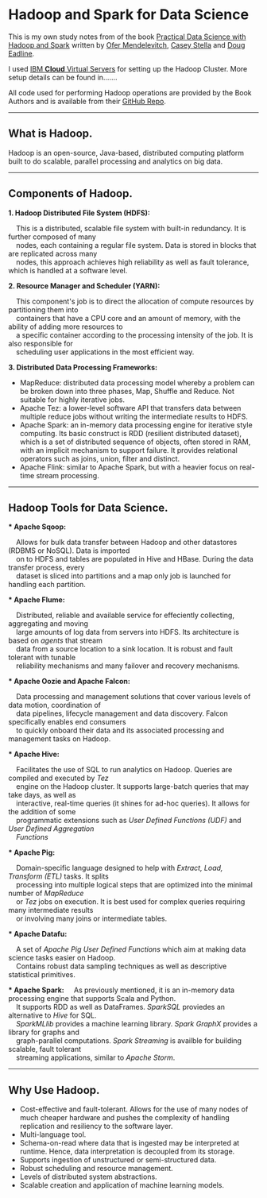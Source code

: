 # Hadoop and Spark for Data Science

This is my own study notes from of the book [Practical Data Science with Hadoop and Spark](https://www.amazon.com/Practical-Data-Science-Hadoop-Spark-ebook/dp/B01N7G1M8J) written by [Ofer Mendelevitch](https://www.google.com.eg/search?q=Ofer+Mendelevitch&stick=H4sIAAAAAAAAAOPgE-LVT9c3NEwqTys3MM7LVkJwzUss0rRkspOt9JPy87P1y4syS0pS8-LL84uyrRJLSzLyiwBgwlI7PgAAAA&sa=X&ved=0ahUKEwi2rNCr183bAhWDXMAKHQnSDLYQmxMIhwEoATAQ), [Casey Stella](https://www.google.com.eg/search?q=Casey+Stella&stick=H4sIAAAAAAAAAOPgE-LVT9c3NEwqTys3MM7LVoJzSwpKygu1ZLKTrfST8vOz9cuLMktKUvPiy_OLsq0SS0sy8osANaf7MT4AAAA&sa=X&ved=0ahUKEwi2rNCr183bAhWDXMAKHQnSDLYQmxMIiAEoAjAQ) and [Doug Eadline](https://www.google.com.eg/search?q=Doug+Eadline&stick=H4sIAAAAAAAAAOPgE-LVT9c3NEwqTys3MM7LVoJwU-KrzDIKk0u0ZLKTrfST8vOz9cuLMktKUvPiy_OLsq0SS0sy8osAnXzX1T4AAAA&sa=X&ved=0ahUKEwi2rNCr183bAhWDXMAKHQnSDLYQmxMIiQEoAzAQ).

I used [IBM **Cloud** Virtual Servers](https://console.bluemix.net/catalog/infrastructure/virtual-server-group) for setting up the Hadoop Cluster. More setup details can be found in.......

All code used for performing Hadoop operations are provided by the Book Authors and is available from their [GitHub Repo](https://github.com/ofermend/practical-data-science-with-hadoop-and-spark).

---

## What is Hadoop.

Hadoop is an open-source, Java-based, distributed computing platform built to do scalable, parallel processing and analytics on big data.

---

## Components of Hadoop.

**1. Hadoop Distributed File System (HDFS):**

&nbsp;&nbsp;&nbsp;&nbsp;This is a distributed, scalable file system with built-in redundancy. It is further composed of many  
&nbsp;&nbsp;&nbsp;&nbsp;nodes, each containing a regular file system. Data is stored in blocks that are replicated across many  
&nbsp;&nbsp;&nbsp;&nbsp;nodes, this approach achieves high reliability as well as fault tolerance, which is handled at a software level.
   
**2. Resource Manager and Scheduler (YARN):**

&nbsp;&nbsp;&nbsp;&nbsp;This component's job is to direct the allocation of compute resources by partitioning them into  
&nbsp;&nbsp;&nbsp;&nbsp;containers that have a CPU core and an amount of memory, with the ability of adding more resources to  
&nbsp;&nbsp;&nbsp;&nbsp;a specific container according to the processing intensity of the job. It is also responsible for  
&nbsp;&nbsp;&nbsp;&nbsp;scheduling user applications in the most efficient way.
   
**3. Distributed Data Processing Frameworks:**  
   - MapReduce: distributed data processing model whereby a problem can be broken down into three phases, Map, Shuffle and                     Reduce. Not suitable for highly iterative jobs.
   - Apache Tez: a lower-level software API that transfers data between multiple reduce jobs without writing the intermediate                  results to HDFS.
   - Apache Spark: an in-memory data processing engine for iterative style computing. Its basic construct is RDD (resilient                      distributed dataset), which is a set of distributed sequence of objects, often stored in RAM, with an                          implicit mechanism to support failure. It provides relational operators such as joins, union, filter and                      distinct.
   - Apache Flink: similar to Apache Spark, but with a heavier focus on real-time stream processing.

---

## Hadoop Tools for Data Science.

__* Apache Sqoop:__

&nbsp;&nbsp;&nbsp;&nbsp;Allows for bulk data transfer between Hadoop and other datastores (RDBMS or NoSQL). Data is imported  
&nbsp;&nbsp;&nbsp;&nbsp;on to HDFS and tables are populated in Hive and HBase. During the data transfer process, every  
&nbsp;&nbsp;&nbsp;&nbsp;dataset is sliced into partitions and a map only job is launched for handling each partition.

__* Apache Flume:__

&nbsp;&nbsp;&nbsp;&nbsp;Distributed, reliable and available service for effeciently collecting, aggregating and moving  
&nbsp;&nbsp;&nbsp;&nbsp;large amounts of log data from servers into HDFS. Its architecture is based on _agents_ that stream  
&nbsp;&nbsp;&nbsp;&nbsp;data from a source location to a sink location. It is robust and fault tolerant with tunable  
&nbsp;&nbsp;&nbsp;&nbsp;reliability mechanisms and many failover and recovery mechanisms.

__* Apache Oozie and Apache Falcon:__

&nbsp;&nbsp;&nbsp;&nbsp;Data processing and management solutions that cover various levels of data motion, coordination of  
&nbsp;&nbsp;&nbsp;&nbsp;data pipelines, lifecycle management and data discovery. Falcon specifically enables end consumers  
&nbsp;&nbsp;&nbsp;&nbsp;to quickly onboard their data and its associated processing and management tasks on Hadoop.

__* Apache Hive:__

&nbsp;&nbsp;&nbsp;&nbsp;Facilitates the use of SQL to run analytics on Hadoop. Queries are compiled and executed by _Tez_  
&nbsp;&nbsp;&nbsp;&nbsp;engine on the Hadoop cluster. It supports large-batch queries that may take days, as well as  
&nbsp;&nbsp;&nbsp;&nbsp;interactive, real-time queries (it shines for ad-hoc queries). It allows for the addition of some  
&nbsp;&nbsp;&nbsp;&nbsp;programmatic extensions such as _User Defined Functions (UDF)_ and _User Defined Aggregation  
&nbsp;&nbsp;&nbsp;&nbsp;Functions_

__* Apache Pig:__

&nbsp;&nbsp;&nbsp;&nbsp;Domain-specific language designed to help with _Extract, Load, Transform (ETL)_ tasks. It splits  
&nbsp;&nbsp;&nbsp;&nbsp;processing into multiple logical steps that are optimized into the minimal number of _MapReduce_  
&nbsp;&nbsp;&nbsp;&nbsp;or _Tez_ jobs on execution. It is best used for complex queries requiring many intermediate results  
&nbsp;&nbsp;&nbsp;&nbsp;or involving many joins or intermediate tables.

__* Apache Datafu:__

&nbsp;&nbsp;&nbsp;&nbsp;A set of _Apache Pig User Defined Functions_ which aim at making data science tasks easier on Hadoop.  
&nbsp;&nbsp;&nbsp;&nbsp;Contains robust data sampling techniques as well as descriptive statistical primitives.

__* Apache Spark:__
&nbsp;&nbsp;&nbsp;&nbsp;As previously mentioned, it is an in-memory data processing engine that supports Scala and Python.  
&nbsp;&nbsp;&nbsp;&nbsp;It supports RDD as well as DataFrames. _SparkSQL_ proviedes an alternative to _Hive_ for SQL.  
&nbsp;&nbsp;&nbsp;&nbsp;_SparkMLlib_ provides a machine learning library. _Spark GraphX_ provides a library for graphs and  
&nbsp;&nbsp;&nbsp;&nbsp;graph-parallel computations. _Spark Streaming_ is availble for building scalable, fault tolerant  
&nbsp;&nbsp;&nbsp;&nbsp;streaming applications, similar to _Apache Storm_.

---

## Why Use Hadoop.

- Cost-effective and fault-tolerant. Allows for the use of many nodes of much cheaper hardware and pushes the complexity of handling replication and resiliency to the software layer.
- Multi-language tool.
- Schema-on-read where data that is ingested may be interpreted at runtime. Hence, data interpretation is decoupled from its storage.
- Supports ingestion of unstructured or semi-structured data.
- Robust scheduling and resource management.
- Levels of distributed system abstractions.
- Scalable creation and application of machine learning models.
